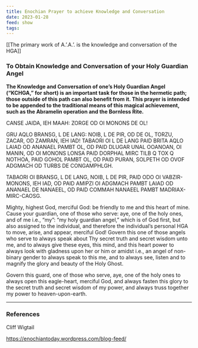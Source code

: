 ```yaml
---
title: Enochian Prayer to achieve Knowledge and Conversation
date: 2023-01-28
feed: show
tags:
---
```


[[The primary work of A.’.A.’. is the knowledge and conversation of the HGA]]

### To Obtain Knowledge and Conversation of your Holy Guardian Angel

**The Knowledge and Conversation of one’s Holy Guardian Angel (“KCHGA,” for short) is an important task for those in the hermetic path; those outside of this path can also benefit from it. This prayer is intended to be appended to the traditional means of this magical achievement, such as the Abramelin operation and the Bornless Rite.**

CANSE JAIDA, IEH MAAH: ZORGE OD OI MONONS DE OL!

GRU AQLO BRANSG, L DE LANG: NOIB, L DE PIR, OD DE OL, TORZU, ZACAR, OD ZAMRAN, IEH IAD! TABAORI OI L DE LANG PAID BRITA AQLO LAIAD OD ANANAEL PAMBT OL, OD PAID DLUGAR UNAL OOANOAN, OI MANIN, OD OI MONONS LONSA PAID DORPHAL MIRC TILB Q TOX Q NOTHOA, PAID GOHOL PAMBT OL, OD PAID PURAN, SOLPETH OD OVOF ADGMACH OD TURBS DE CONGAMPHLGH.

TABAORI OI BRANSG, L DE LANG, NOIB, L DE PIR, PAID ODO OI VABZIR-MONONS, IEH IAD, OD PAID AMIPZI OI ADGMACH PAMBT LAIAD OD ANANAEL DE NANAEEL, OD PAID COMMAH NANAEEL PAMBT MADRIAX-MIRC-CAOSG.

Mighty, highest God, merciful God: be friendly to me and this heart of mine. Cause your guardian, one of those who serve: aye, one of the holy ones, and of me i.e., “my”: “my holy guardian angel,” which is of God first, but also assigned to the individual, and therefore the individual’s personal HGA to move, arise, and appear, merciful God! Govern this one of those angels who serve to always speak about Thy secret truth and secret wisdom unto me, and to always give these eyes, this mind, and this heart power to always look with gladness upon her or him or amidst i.e., an angel of non-binary gender to always speak to this me, and to always see, listen and to magnify the glory and beauty of the Holy Ghost.

Govern this guard, one of those who serve, aye, one of the holy ones to always open this eagle-heart, merciful God, and always fasten this glory to the secret truth and secret wisdom of my power, and always truss together my power to heaven-upon-earth.

___
### References
Cliff Wigtail

https://enochiantoday.wordpress.com/blog-feed/ 